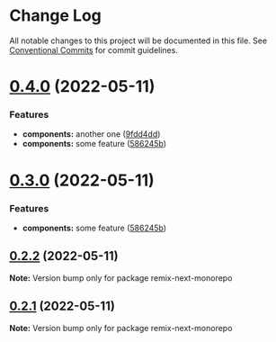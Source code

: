 # Change Log

All notable changes to this project will be documented in this file.
See [Conventional Commits](https://conventionalcommits.org) for commit guidelines.

# [0.4.0](https://github.com/vsavkin/testrepo/compare/v0.2.0...v0.4.0) (2022-05-11)


### Features

* **components:** another one ([9fdd4dd](https://github.com/vsavkin/testrepo/commit/9fdd4dd4714daa0145a2e5365de8c1aaf7448977))
* **components:** some feature ([586245b](https://github.com/vsavkin/testrepo/commit/586245bdb330b10cf614b06ec0160d92a34b5b6b))





# [0.3.0](https://github.com/vsavkin/testrepo/compare/v0.2.0...v0.3.0) (2022-05-11)


### Features

* **components:** some feature ([586245b](https://github.com/vsavkin/testrepo/commit/586245bdb330b10cf614b06ec0160d92a34b5b6b))





## [0.2.2](https://github.com/vsavkin/testrepo/compare/v0.2.0...v0.2.2) (2022-05-11)

**Note:** Version bump only for package remix-next-monorepo





## [0.2.1](https://github.com/vsavkin/testrepo/compare/v0.2.0...v0.2.1) (2022-05-11)

**Note:** Version bump only for package remix-next-monorepo
